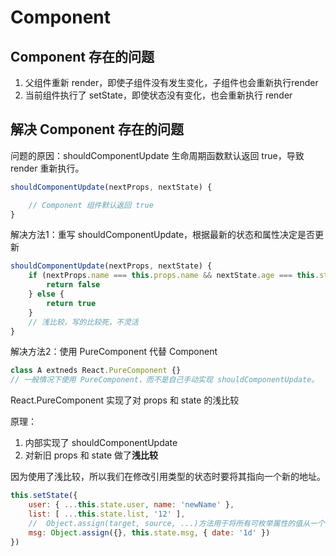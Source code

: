 # Component

## Component 存在的问题

1. 父组件重新 render，即使子组件没有发生变化，子组件也会重新执行render
2. 当前组件执行了 setState，即使状态没有变化，也会重新执行 render

## 解决 Component 存在的问题

问题的原因：shouldComponentUpdate 生命周期函数默认返回 true，导致 render 重新执行。

```javascript
shouldComponentUpdate(nextProps, nextState) {

    // Component 组件默认返回 true
}
```

解决方法1：重写 shouldComponentUpdate，根据最新的状态和属性决定是否更新

```javascript
shouldComponentUpdate(nextProps, nextState) {
    if (nextProps.name === this.props.name && nextState.age === this.state.age) {
        return false
    } else {
        return true
    }
    // 浅比较，写的比较死，不灵活
}
```

解决方法2：使用 PureComponent 代替 Component

```javascript
class A extneds React.PureComponent {}
// 一般情况下使用 PureComponent，而不是自己手动实现 shouldComponentUpdate。
```

React.PureComponent 实现了对 props 和 state 的浅比较

原理：

1. 内部实现了 shouldComponentUpdate
2. 对新旧 props 和 state 做了**浅比较**

因为使用了浅比较，所以我们在修改引用类型的状态时要将其指向一个新的地址。

```javascript
this.setState({
    user: { ...this.state.user, name: 'newName' },
    list: [ ...this.state.list, '12' ],
    //  Object.assign(target, source, ...)方法用于将所有可枚举属性的值从一个或多个源对象复制到目标对象，并返回目标对象。
    msg: Object.assign({}, this.state.msg, { date: '1d' })
})
```
